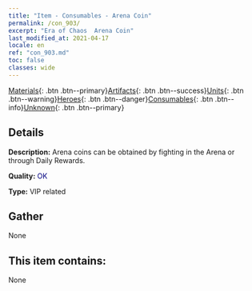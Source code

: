 ```yaml
---
title: "Item - Consumables - Arena Coin"
permalink: /con_903/
excerpt: "Era of Chaos  Arena Coin"
last_modified_at: 2021-04-17
locale: en
ref: "con_903.md"
toc: false
classes: wide
---
```

 [Materials](/Items/){: .btn .btn--primary}[Artifacts](/Items/Artifacts/){: .btn .btn--success}[Units](/Items/Units/){: .btn .btn--warning}[Heroes](/Items/Heroes/){: .btn .btn--danger}[Consumables](/Items/Consumables/){: .btn .btn--info}[Unknown](/Items/Unknown/){: .btn .btn--primary}

## Details
 **Description:** Arena coins can be obtained by fighting in the Arena or through Daily Rewards.

 **Quality:** <span style="color: #000080">OK</span>

 **Type:** VIP related

## Gather

  None

## This item contains:

  None


